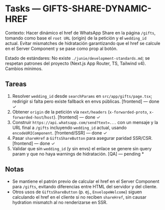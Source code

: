 # Tasks — GIFTS-SHARE-DYNAMIC-HREF

Contexto: Hacer dinámico el href de WhatsApp Share en la página `/gifts`, tomando como base el `root URL` (origin) de la petición y el `wedding_id` actual. Evitar mismatches de hidratación garantizando que el href se calcule en el Server Component y se pase como prop al botón.

Estado de estándares: No existe `./junie/development-standards.md`; se respetan patrones del proyecto (Next.js App Router, TS, Tailwind v4). Cambios mínimos.

## Tareas
1. Resolver `wedding_id` desde `searchParams` en `src/app/gifts/page.tsx`; redirigir si falta pero existe fallback en envs públicas. [frontend] — done ✓
2. Obtener `origin` de la petición vía `next/headers` (`x-forwarded-proto`, `x-forwarded-host`/`host`). [frontend] — done ✓
3. Construir `https://api.whatsapp.com/send?text=...` con un mensaje y la URL final a `/gifts` incluyendo `wedding_id` actual, usando `encodeURIComponent`. [frontend/SSR] — done ✓
4. Pasar `shareHref` a `GiftsShareButton` para asegurar paridad SSR/CSR. [frontend] — done ✓
5. Validar que sin `wedding_id` (y sin envs) el enlace se genere sin query param y que no haya warnings de hidratación. [QA] — pending *

## Notas
- Se mantiene el patrón previo de calcular el href en el Server Component para `/gifts`, evitando diferencias entre HTML del servidor y del cliente.
- Otros usos de `GiftsShareButton` (p. ej., `EnvelopeWelcome`) siguen calculando el href en el cliente si no reciben `shareHref`, sin causar hydration mismatch al no renderizarse en SSR.
